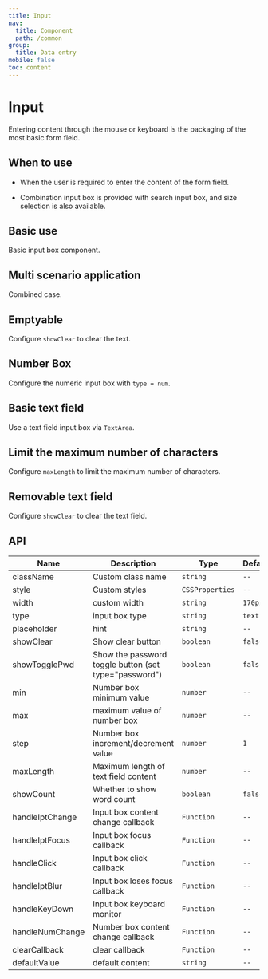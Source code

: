 ```yaml
---
title: Input
nav:
  title: Component
  path: /common
group:
  title: Data entry
mobile: false
toc: content
---
```


# Input

Entering content through the mouse or keyboard is the packaging of the most basic form field.

## When to use

- When the user is required to enter the content of the form field.

- Combination input box is provided with search input box, and size selection is also available.

## Basic use

Basic input box component.

<code src="./demos/index1.tsx"></code>

## Multi scenario application

Combined case.

<code src="./demos/index2.tsx"></code>

## Emptyable

Configure `showClear` to clear the text.

<code src="./demos/index3.tsx"></code>

## Number Box

Configure the numeric input box with `type = num`.

<code src="./demos/index5.tsx"></code>

## Basic text field

Use a text field input box via `TextArea`.

<code src="./demos/index6.tsx"></code>

## Limit the maximum number of characters

Configure `maxLength` to limit the maximum number of characters.

<code src="./demos/index7.tsx"></code>

## Removable text field

Configure `showClear` to clear the text field.

<code src="./demos/index8.tsx"></code>

## API

| Name            | Description                                           | Type            | Default |
| --------------- | ----------------------------------------------------- | --------------- | ------- |
| className       | Custom class name                                     | `string`        | `--`    |
| style           | Custom styles                                         | `CSSProperties` | `--`    |
| width           | custom width                                          | `string`        | `170px` |
| type            | input box type                                        | `string`        | `text`  |
| placeholder     | hint                                                  | `string`        | `--`    |
| showClear       | Show clear button                                     | `boolean`       | `false` |
| showTogglePwd   | Show the password toggle button (set type="password") | `boolean`       | `false` |
| min             | Number box minimum value                              | `number`        | `--`    |
| max             | maximum value of number box                           | `number`        | `--`    |
| step            | Number box increment/decrement value                  | `number`        | `1`     |
| maxLength       | Maximum length of text field content                  | `number`        | `--`    |
| showCount       | Whether to show word count                            | `boolean`       | `false` |
| handleIptChange | Input box content change callback                     | `Function`      | `--`    |
| handleIptFocus  | Input box focus callback                              | `Function`      | `--`    |
| handleClick     | Input box click callback                              | `Function`      | `--`    |
| handleIptBlur   | Input box loses focus callback                        | `Function`      | `--`    |
| handleKeyDown   | Input box keyboard monitor                            | `Function`      | `--`    |
| handleNumChange | Number box content change callback                    | `Function`      | `--`    |
| clearCallback   | clear callback                                        | `Function`      | `--`    |
| defaultValue    | default content                                       | `string`        | `--`    |
